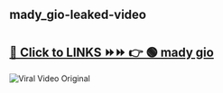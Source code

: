 
 ## mady_gio-leaked-video 

# <h2><a href="https://clipsfans.com/mady_gio&ref=git">🔗 Click to LINKS ⏩⏩ 👉 🟢 mady gio </a></h2>

<a href="https://clipsfans.com/mady_gio&ref=git" rel="nofollow" data-target="animated-image.originalLink"><img src="https://i.ibb.co.com/xMMVF88/686577567.gif" alt="Viral Video Original" style="max-width: 100%; display: inline-block;" data-target="animated-image.originalImage"></a>

